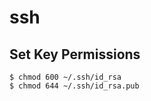 # ssh

## Set Key Permissions

```console
$ chmod 600 ~/.ssh/id_rsa
$ chmod 644 ~/.ssh/id_rsa.pub
```
